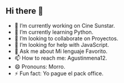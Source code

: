 ## Hi there 👋

- 🔭 I’m currently working on Cine Sunstar.
- 🌱 I’m currently learning Python. 
- 👯 I’m looking to collaborate on Proyectos.
- 🤔 I’m looking for help with JavaScript.
- 💬 Ask me about Mi lenguaje Favorito.
- 📫 How to reach me: Agustinmena12.
- 😄 Pronouns: Morro.
- ⚡ Fun fact: Yo pague el pack office.

